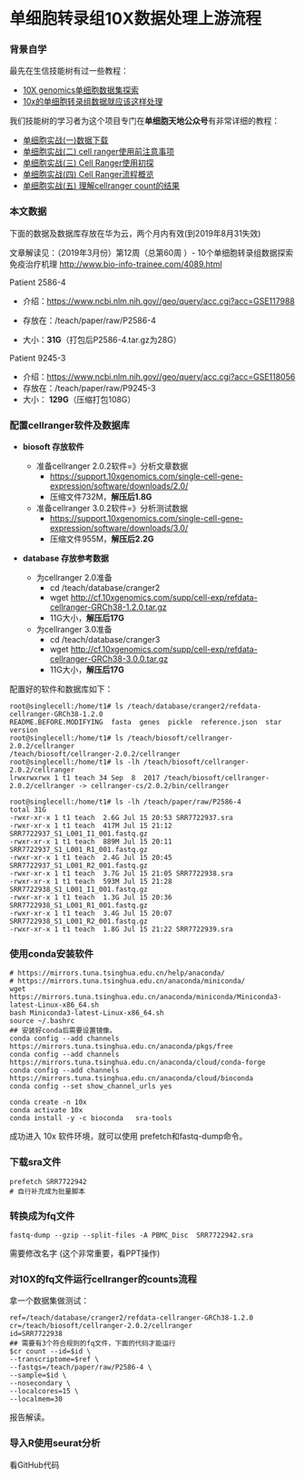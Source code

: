 # 单细胞转录组10X数据处理上游流程

### 背景自学

最先在生信技能树有过一些教程：

- [10X genomics单细胞数据集探索](https://mp.weixin.qq.com/s/zQK9k6oC4nzZ9uOzo-8Vmw)
- [10x的单细胞转录组数据就应该这样处理](https://mp.weixin.qq.com/s/xDc5a36oqZp4-KtzfTRoag)

我们技能树的学习者为这个项目专门在**单细胞天地公众号**有非常详细的教程：

- [单细胞实战(一)数据下载](https://mp.weixin.qq.com/s/PoqArKLtIslN2cJtXZTzOg)
- [单细胞实战(二) cell ranger使用前注意事项](https://mp.weixin.qq.com/s/fP8f4HboMM7m2Nd7AIljlg)
- [单细胞实战(三) Cell Ranger使用初探](https://mp.weixin.qq.com/s/6Jqu-20HasfHen6vRUSSBQ)
- [单细胞实战(四) Cell Ranger流程概览](https://mp.weixin.qq.com/s/v2S8obShNRpeTRFQt2PrwQ)
- [单细胞实战(五) 理解cellranger count的结果](https://mp.weixin.qq.com/s/_VGFGmYBJmYm_4KLc9zamg)

### 本文数据

下面的数据及数据库存放在华为云，两个月内有效(到2019年8月31失效)

文章解读见：（2019年3月份）第12周（总第60周 ）- 10个单细胞转录组数据探索免疫治疗机理 <http://www.bio-info-trainee.com/4089.html> 

Patient 2586-4

- 介绍：<https://www.ncbi.nlm.nih.gov//geo/query/acc.cgi?acc=GSE117988>

- 存放在：/teach/paper/raw/P2586-4
- 大小：**31G**（打包后P2586-4.tar.gz为28G）

Patient 9245-3

- 介绍：<https://www.ncbi.nlm.nih.gov//geo/query/acc.cgi?acc=GSE118056>
- 存放在：/teach/paper/raw/P9245-3
- 大小： **129G**（压缩打包108G）

### 配置cellranger软件及数据库

- **biosoft 存放软件** 
  - 准备cellranger 2.0.2软件=》分析文章数据
    - <https://support.10xgenomics.com/single-cell-gene-expression/software/downloads/2.0/>
    - 压缩文件732M，**解压后1.8G**
  - 准备cellranger 3.0.2软件=》分析测试数据
    - <https://support.10xgenomics.com/single-cell-gene-expression/software/downloads/3.0/>
    - 压缩文件955M，**解压后2.2G**

- **database 存放参考数据**

  - 为cellranger 2.0准备
    - cd /teach/database/cranger2
    - wget <http://cf.10xgenomics.com/supp/cell-exp/refdata-cellranger-GRCh38-1.2.0.tar.gz>
    - 11G大小，**解压后17G**
  - 为cellranger 3.0准备
    - cd /teach/database/cranger3
    - wget <http://cf.10xgenomics.com/supp/cell-exp/refdata-cellranger-GRCh38-3.0.0.tar.gz>
    - 11G大小，**解压后17G**

配置好的软件和数据库如下：

```
root@singlecell:/home/t1# ls /teach/database/cranger2/refdata-cellranger-GRCh38-1.2.0
README.BEFORE.MODIFYING  fasta  genes  pickle  reference.json  star  version
root@singlecell:/home/t1# ls /teach/biosoft/cellranger-2.0.2/cellranger
/teach/biosoft/cellranger-2.0.2/cellranger
root@singlecell:/home/t1# ls -lh /teach/biosoft/cellranger-2.0.2/cellranger
lrwxrwxrwx 1 t1 teach 34 Sep  8  2017 /teach/biosoft/cellranger-2.0.2/cellranger -> cellranger-cs/2.0.2/bin/cellranger

root@singlecell:/home/t1# ls -lh /teach/paper/raw/P2586-4
total 31G
-rwxr-xr-x 1 t1 teach  2.6G Jul 15 20:53 SRR7722937.sra
-rwxr-xr-x 1 t1 teach  417M Jul 15 21:12 SRR7722937_S1_L001_I1_001.fastq.gz
-rwxr-xr-x 1 t1 teach  889M Jul 15 20:11 SRR7722937_S1_L001_R1_001.fastq.gz
-rwxr-xr-x 1 t1 teach  2.4G Jul 15 20:45 SRR7722937_S1_L001_R2_001.fastq.gz
-rwxr-xr-x 1 t1 teach  3.7G Jul 15 21:05 SRR7722938.sra
-rwxr-xr-x 1 t1 teach  593M Jul 15 21:28 SRR7722938_S1_L001_I1_001.fastq.gz
-rwxr-xr-x 1 t1 teach  1.3G Jul 15 20:36 SRR7722938_S1_L001_R1_001.fastq.gz
-rwxr-xr-x 1 t1 teach  3.4G Jul 15 20:07 SRR7722938_S1_L001_R2_001.fastq.gz
-rwxr-xr-x 1 t1 teach  1.8G Jul 15 21:22 SRR7722939.sra
```

### 使用conda安装软件

```shell
# https://mirrors.tuna.tsinghua.edu.cn/help/anaconda/
# https://mirrors.tuna.tsinghua.edu.cn/anaconda/miniconda/ 
wget https://mirrors.tuna.tsinghua.edu.cn/anaconda/miniconda/Miniconda3-latest-Linux-x86_64.sh
bash Miniconda3-latest-Linux-x86_64.sh
source ~/.bashrc 
## 安装好conda后需要设置镜像。
conda config --add channels https://mirrors.tuna.tsinghua.edu.cn/anaconda/pkgs/free
conda config --add channels https://mirrors.tuna.tsinghua.edu.cn/anaconda/cloud/conda-forge
conda config --add channels https://mirrors.tuna.tsinghua.edu.cn/anaconda/cloud/bioconda
conda config --set show_channel_urls yes

conda create -n 10x
conda activate 10x
conda install -y -c bioconda   sra-tools
```

成功进入 10x 软件环境，就可以使用 prefetch和fastq-dump命令。

### 下载sra文件

```shell
prefetch SRR7722942
# 自行补充成为批量脚本
```

### 转换成为fq文件

```shell
fastq-dump --gzip --split-files -A PBMC_Disc  SRR7722942.sra
```

需要修改名字 (这个非常重要，看PPT操作)

### 对10X的fq文件运行cellranger的counts流程

拿一个数据集做测试：

```shell
ref=/teach/database/cranger2/refdata-cellranger-GRCh38-1.2.0
cr=/teach/biosoft/cellranger-2.0.2/cellranger
id=SRR7722938
## 需要有3个符合规则的fq文件，下面的代码才能运行
$cr count --id=$id \
--transcriptome=$ref \
--fastqs=/teach/paper/raw/P2586-4 \
--sample=$id \
--nosecondary \
--localcores=15 \
--localmem=30
```

报告解读。

### 导入R使用seurat分析

看GitHub代码

